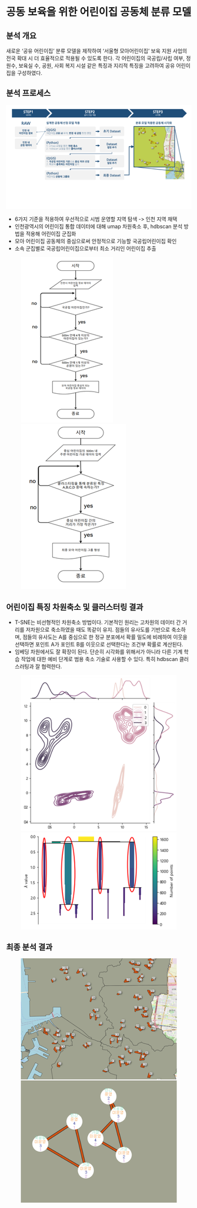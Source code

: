 # 공동 보육을 위한 어린이집 공동체 분류 모델
## 분석 개요
새로운 ‘공유 어린이집’ 분류 모델을 제작하여 ‘서울형 모아어린이집’ 보육 지원 사업의 전국 확대 시 더 효율적으로 적용될 수 있도록 한다. 
각 어린이집의 국공립/사립 여부, 정원수, 보육실 수, 공원, 사회 복지 시설 같은 특징과 지리적 특징을 고려하여 공유 어린이집을 구성하였다. 
## 분석 프로세스
![분석 프롤세스](./img/image01.png)
  - 6가지 기준을 적용하여 우선적으로 시범 운영할 지역 탐색 -> 인천 지역 채택
  - 인천광역시의 어린이집 통합 데이터에 대해 umap 차원축소 후, hdbscan 분석 방법을 적용해 어린이집 군집화
  - 모아 어린이집 공동체의 중심으로써 안정적으로 기능할 국공립어린이집 확인
  - 소속 군집별로 국공립어린이집으로부터 최소 거리인 어린이집 추출

<figure class="half">  
  <a href="link"><img src="./img/image02.png"></a>
  <a href="link"><img src="./img/image03.png"></a>
</figure>

## 어린이집 특징 차원축소 및 클러스터링 결과
  - T-SNE는 비선형적인 차원축소 방법이다. 기본적인 원리는 고차원의 데이터 간 거리를 저차원으로 축소하였을 때도 똑같이 유지. 점들의 유사도를 기반으로 축소하며, 점들의 유사도는 A를 중심으로 한 정규 분포에서 확률 밀도에 비례하여 이웃을 선택하면 포인트 A가 포인트 B를 이웃으로 선택한다는 조건부 확률로 계산된다.
  - 임베딩 차원에서도 잘 확장이 된다. 단순히 시각화를 위해서가 아니라 다른 기계 학습 작업에 대한 예비 단계로 범용 축소 기술로 사용할 수 있다. 특히 hdbscan 클러스러팅과 잘 협력한다.

<figure class="half">  
  <a href="link"><img src="./img/image04.png"></a>
  <a href="link"><img src="./img/image05.png"></a>
</figure>

## 최종 분석 결과
<figure class="half">  
  <a href="link"><img src="./img/image07.png"></a>
  <a href="link"><img src="./img/image08.png"></a>
</figure>

